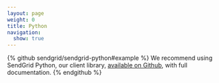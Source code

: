 ```yaml
---
layout: page
weight: 0
title: Python
navigation:
  show: true
---
```


{% github sendgrid/sendgrid-python#example %}
We recommend using SendGrid Python, our client library, <a href="https://github.com/sendgrid/sendgrid-python">available on Github</a>, with full documentation.
{% endgithub %}